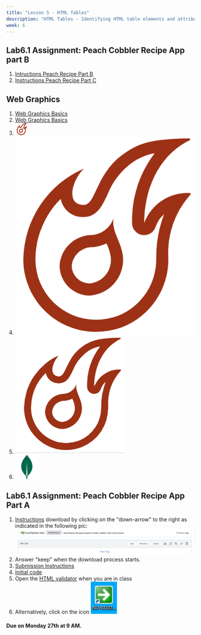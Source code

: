 ```yaml
---
title: "Lesson 5 - HTML Tables"
description: "HTML Tables - Identifying HTML table elements and attributes"
week: 6
---
```

## Lab6.1 Assignment: Peach Cobbler Recipe App part B
1. [Intructions Peach Recipe Part B](http://192.168.1.28:3000/ClassroomResources/ClassServerResources/src/branch/main/labs/Peach_Recipe_Website-A34/students/Part%20B%20-%20Styling%20for%20Mobile-w43.docx)
1. [Instructions Peach Recipe Part C](http://192.168.1.28:3000/ClassroomResources/ClassServerResources/src/branch/main/labs/Peach_Recipe_Website-A34/students/Part%20C%20-%20Styling%20for%20Mobile-w43.docx)

## Web Graphics

1. [Web Graphics Basics](http://192.168.1.28:3000/ClassroomResources/ClassServerResources/src/branch/main/markdown/lessons/pdf/Web_Graphics_Basics.pdf)
1. [Web Graphics Basics](http://localhost:22022/images/pdf/Web_Graphics_Basics.pdf)
1. ![Hot Reload svg](/images/week6/HotReload.16.16.svg)
1. ![Hot Reload 100 png](/images/week6/hot-reload-100.png)
1. ![Hot Reload png](/images/week6/hot-reload-smaller.png)
1. ![Leaf](/images/week6/leaf.svg)

## Lab6.1 Assignment: Peach Cobbler Recipe App Part A

1. [Instructions](http://192.168.1.28:3000/ClassroomResources/ClassServerResources/src/branch/main/labs/Peach_Recipe_Website-A34/students/Peach_Recipes_Instructions.docx) download by clicking on the "down-arrow"  to the right as indicated in the following pic: ![gites-download](/images/gitea-download.png)
1. Answer "keep" when the download process starts.
1. [Submission Instructions](http://192.168.1.28:3000/ClassroomResources/ClassServerResources/src/branch/main/labs/Peach_Recipe_Website-A34/students/submission_instructions.docx)
1. [Initial code](http://192.168.1.28:3000/ClassroomResources/ClassServerResources/src/branch/main/labs/Peach_Recipe_Website-A34/students/Peach_Recipe_Website.zip)
1. Open the [HTML validator](http://192.168.1.47:8888) when you are in class
1. Alternatively, click on the icon ![nu-validator](/images/nu-validator.png)

#### **Due on Monday 27th at 9 AM.**
